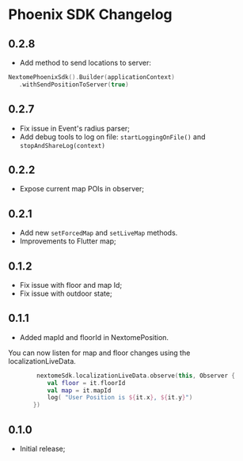 # Phoenix SDK Changelog
## 0.2.8
 * Add method to send locations to server: 
 ```kotlin
NextomePhoenixSdk().Builder(applicationContext)
    .withSendPositionToServer(true)
 ```

## 0.2.7
 * Fix issue in Event's radius parser;
 * Add debug tools to log on file: `startLoggingOnFile()` and `stopAndShareLog(context)`

## 0.2.2
 * Expose current map POIs in observer;
 
## 0.2.1
 * Add new `setForcedMap` and `setLiveMap` methods.
 * Improvements to Flutter map;

## 0.1.2
 * Fix issue with floor and map Id;
 * Fix issue with outdoor state;

## 0.1.1
 * Added mapId and floorId in NextomePosition.
 
 You can now listen for map and floor changes using the localizationLiveData.
 ```kotlin
         nextomeSdk.localizationLiveData.observe(this, Observer {
            val floor = it.floorId
            val map = it.mapId
            log( "User Position is ${it.x}, ${it.y}")
        })
 ```
## 0.1.0
 * Initial release;
